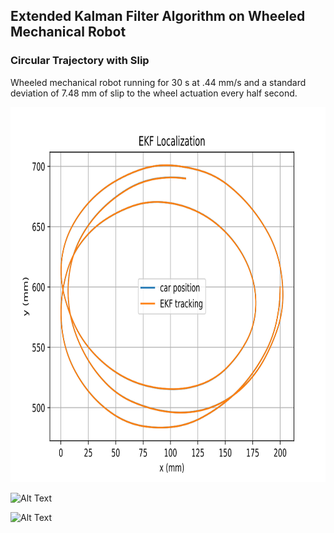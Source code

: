 ## Extended Kalman Filter Algorithm on Wheeled Mechanical Robot

### Circular Trajectory with Slip


Wheeled mechanical robot running for 30 s at .44 mm/s and a standard deviation of 7.48 mm of slip to the wheel actuation every half second. 

<a href="https://github.com/APogue/209AS/new/master/PSET3">
  <img src="https://github.com/APogue/209AS/blob/master/PSET3/Images/reducenoisezohfactor50.svg" width="600" height="600">
</a>

![Alt Text](https://github.com/APogue/209AS/blob/master/PSET3/Images/firstAni.gif)

![Alt Text](https://github.com/APogue/209AS/blob/master/PSET3/Images/firstAni1.gif)
